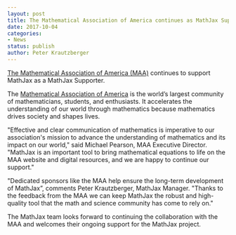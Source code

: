 ```yaml
---
layout: post
title: The Mathematical Association of America continues as MathJax Supporter
date: 2017-10-04
categories:
- News
status: publish
author: Peter Krautzberger
---
```


[The Mathematical Association of America (MAA)](http://www.maa.org/?utm_source=MathJax&utm_campaign=MJpartner&utm_medium=website) continues to support MathJax as a MathJax Supporter.

The [Mathematical Association of America](http://www.maa.org/?utm_source=MathJax&utm_campaign=MJpartner&utm_medium=website) is the world’s largest community of mathematicians, students, and enthusiasts. It accelerates the understanding of our world through mathematics because mathematics drives society and shapes lives.

"Effective and clear communication of mathematics is imperative to our association's mission to advance the understanding of mathematics and its impact on our world," said Michael Pearson, MAA Executive Director. "MathJax is an important tool to bring mathematical equations to life on the MAA website and digital resources, and we are happy to continue our support."

"Dedicated sponsors like the MAA help ensure the long-term development of MathJax”, comments Peter Krautzberger, MathJax Manager. "Thanks to the feedback from the MAA we can keep MathJax the robust and high-quality tool that the math and science community has come to rely on."

The MathJax team looks forward to continuing the collaboration with the MAA and welcomes their ongoing support for the MathJax project.
